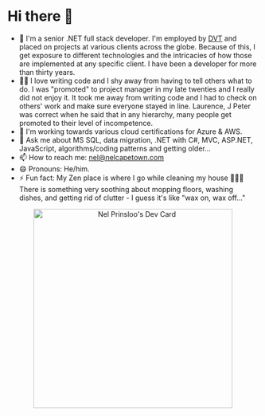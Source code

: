 # Hi there 👋

- 🔭 I'm a senior .NET full stack developer. I'm employed by [DVT](https://www.linkedin.com/company/dvt/mycompany/) and placed on projects at various clients across the globe.  Because of this, I get exposure to different technologies and the intricacies of how those are implemented at any specific client.  I have been a developer for more than thirty years.
- 👨‍💻 I love writing code and I shy away from having to tell others what to do.  I was "promoted" to project manager in my late twenties and I really did not enjoy it.  It took me away from writing code and I had to check on others' work and make sure everyone stayed in line.  Laurence, J Peter was correct when he said that in any hierarchy, many people get promoted to their level of incompetence.
- 🌱 I'm working towards various cloud certifications for Azure & AWS. 
- 💬 Ask me about MS SQL, data migration, .NET with C#, MVC, ASP.NET, JavaScript, algorithms/coding patterns and getting older...
- 📫 How to reach me: <a href="mailto:nel@nelcapetown.com">nel@nelcapetown.com</a>
- 😄 Pronouns: He/him.
- ⚡ Fun fact: My Zen place is where I go while cleaning my house 🧼🧽🧹  There is something very soothing about mopping floors, washing dishes, and getting rid of clutter - I guess it's like "wax on, wax off..."

<p align="center"><a href="https://app.daily.dev/nelcapetown"><img src="https://api.daily.dev/devcards/67c610fb1bfe41f38361ac7268cb071a.png?r=zn6" width="400" alt="Nel Prinsloo's Dev Card"/></a></p>
